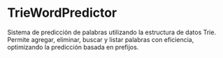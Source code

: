 # TrieWordPredictor
 Sistema de predicción de palabras utilizando la estructura de datos Trie. Permite agregar, eliminar, buscar y listar palabras con eficiencia, optimizando la predicción basada en prefijos.
